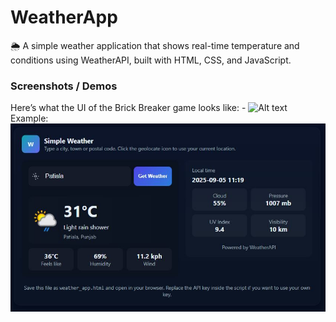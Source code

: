 # WeatherApp
🌦️ A simple weather application that shows real-time temperature and conditions using WeatherAPI, built with HTML, CSS, and JavaScript.
### Screenshots / Demos
Here’s what the UI of the Brick Breaker game looks like: - ![Alt text](https://github.com/username/repo/assets/image.png)
Example: ![Dashboard Preview](https://github.com/tarunjyoti12/WeatherApp/blob/main/Snapshot%20of%20%20the%20WeatherApp%20.JPG)

